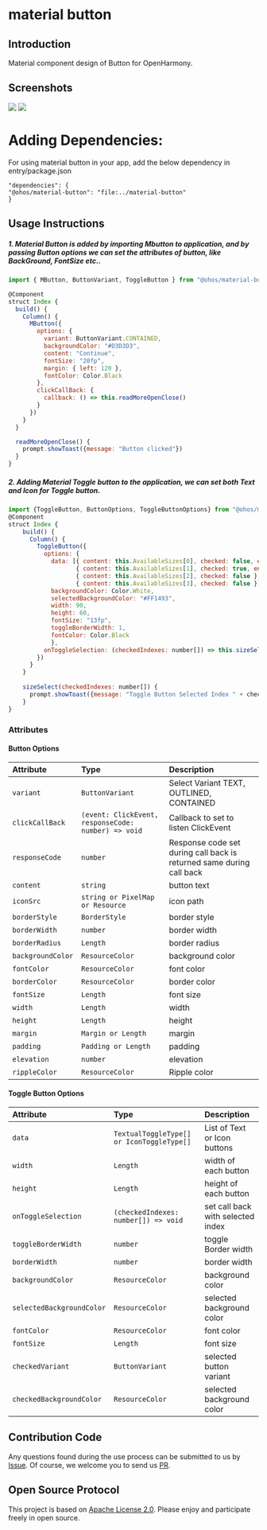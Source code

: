 # material button

## Introduction

Material component design of Button for OpenHarmony.

## Screenshots

![](screenshots/button1.jpg) ![](screenshots/button2.jpg)

# Adding Dependencies:

For using material button in your app, add the below dependency in entry/package.json

```
"dependencies": {
"@ohos/material-button": "file:../material-button"
}
```

## Usage Instructions

##### 1. Material Button is added by importing Mbutton to application, and by passing Button options we can set the attributes of button, like BackGround, FontSize etc..


```javascript
import { MButton, ButtonVariant, ToggleButton } from "@ohos/material-button"

@Component
struct Index {
  build() {
    Column() {
      MButton({
        options: {
          variant: ButtonVariant.CONTAINED,
          backgroundColor: "#D3D3D3",
          content: "Continue",
          fontSize: "20fp",
          margin: { left: 120 },
          fontColor: Color.Black
        },
        clickCallBack: {
          callback: () => this.readMoreOpenClose()
        }
      })
    }
  }

  readMoreOpenClose() {
    prompt.showToast({message: "Button clicked"})
  }
}
```

##### 2. Adding Material Toggle button to the application, we can set both Text and Icon for Toggle button.

```javascript
import {ToggleButton, ButtonOptions, ToggleButtonOptions} from "@ohos/material-button"
@Component
struct Index {
    build() {
      Column() {
        ToggleButton({
          options: {
            data: [{ content: this.AvailableSizes[0], checked: false, enable: true },
                   { content: this.AvailableSizes[1], checked: true, enable: true }, 
                   { content: this.AvailableSizes[2], checked: false },
                   { content: this.AvailableSizes[3], checked: false }],
            backgroundColor: Color.White,
            selectedBackgroundColor: "#FF1493",
            width: 90,
            height: 60,
            fontSize: "13fp",
            toggleBorderWidth: 1,
            fontColor: Color.Black
            },
          onToggleSelection: (checkedIndexes: number[]) => this.sizeSelect(checkedIndexes)
        })
      }
    }
    
    sizeSelect(checkedIndexes: number[]) {
      prompt.showToast({message: "Toggle Button Selected Index " + checkedIndexes[0]})
    }
}
```

### Attributes
#### Button Options

| Attribute | Type     | Description                |
| :-------- | :------- | :------------------------- |
| `variant` | `ButtonVariant` | Select Variant TEXT, OUTLINED, CONTAINED |
| `clickCallBack` | `(event: ClickEvent, responseCode: number) => void` | Callback to set to listen ClickEvent |
| `responseCode` | `number` | Response code set during call back is returned same during call back |
| `content` | `string` | button text |
| `iconSrc` | `string or PixelMap or Resource` | icon path |
| `borderStyle` | `BorderStyle` | border style |
| `borderWidth` | `number` | border width |
| `borderRadius` | `Length` | border radius |
| `backgroundColor` | `ResourceColor` | background color |
| `fontColor` | `ResourceColor` | font color |
| `borderColor` | `ResourceColor` | border color |
| `fontSize` | `Length` | font size |
| `width` | `Length` | width |
| `height` | `Length` | height |
| `margin` | `Margin or Length` | margin |
| `padding` | `Padding or Length` | padding |
| `elevation` | `number` | elevation |
| `rippleColor` | `ResourceColor` | Ripple color |

#### Toggle Button Options

| Attribute | Type     | Description                |
| :-------- | :------- | :------------------------- |
| `data` | `TextualToggleType[] or IconToggleType[]` | List of Text or Icon buttons |
| `width` | `Length` | width of each button |
| `height` | `Length` | height of each button |
| `onToggleSelection` | `(checkedIndexes: number[]) => void` | set call back with selected index |
| `toggleBorderWidth` | `number` | toggle Border width |
| `borderWidth` | `number` | border width |
| `backgroundColor` | `ResourceColor` | background color |
| `selectedBackgroundColor` | `ResourceColor` | selected background color |
| `fontColor` | `ResourceColor` | font color |
| `fontSize` | `Length` | font size |
| `checkedVariant` | `ButtonVariant` | selected button variant |
| `checkedBackgroundColor` | `ResourceColor` | selected background color |

## Contribution Code
Any questions found during the use process can be submitted to us by [Issue](https://github.com/Applib-OpenHarmony/MaterialButton/issues). Of course, we welcome you to send us [PR](https://github.com/Applib-OpenHarmony/MaterialButton/pulls).

## Open Source Protocol
This project is based on [Apache License 2.0](https://github.com/Applib-OpenHarmony/MaterialButton/blob/main/LICENSE.txt). Please enjoy and participate freely in open source.

